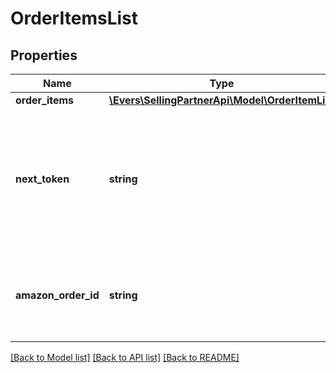 # OrderItemsList

## Properties
Name | Type | Description | Notes
------------ | ------------- | ------------- | -------------
**order_items** | [**\Evers\SellingPartnerApi\Model\OrderItemList**](OrderItemList.md) |  | 
**next_token** | **string** | When present and not empty, pass this string token in the next request to return the next response page. | [optional] 
**amazon_order_id** | **string** | An Amazon-defined order identifier, in 3-7-7 format. | 

[[Back to Model list]](../README.md#documentation-for-models) [[Back to API list]](../README.md#documentation-for-api-endpoints) [[Back to README]](../README.md)


